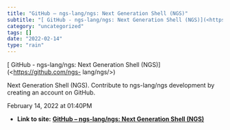 ```yaml
---
title: "GitHub – ngs-lang/ngs: Next Generation Shell (NGS)"
subtitle: "[ GitHub - ngs-lang/ngs: Next Generation Shell (NGS)](<https://github.com/ngs-"
category: "uncategorized"
tags: []
date: "2022-02-14"
type: "rain"
---
```

[ GitHub - ngs-lang/ngs: Next Generation Shell (NGS)](<https://github.com/ngs-
lang/ngs/>)

Next Generation Shell (NGS). Contribute to ngs-lang/ngs development by
creating an account on GitHub.

February 14, 2022 at 01:40PM


* **Link to site:** **[GitHub – ngs-lang/ngs: Next Generation Shell (NGS)](None)**